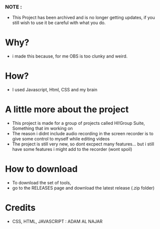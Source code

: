### NOTE :
- This Project has been archived and is no longer getting updates, if you still wish to use it be careful with what you do. 

# Why?
- i made this because, for me OBS is too clunky and weird.

# How?
- I used Javascript, Html, CSS and my brain

# A little more about the project
- This project is made for a group of projects called HI!Group Suite, Something that im working on
- The reason i didnt include audio recording in the screen recorder is to give some control to myself while editing videos
- The project is still very new, so dont excpect many features... but i still have some features i might add to the recorder (wont spoil)

# How to download
- To download the set of tools,
- go to the RELEASES page and download the latest release (.zip folder)

# Credits
- CSS, HTML, JAVASCRIPT : ADAM AL NAJAR
